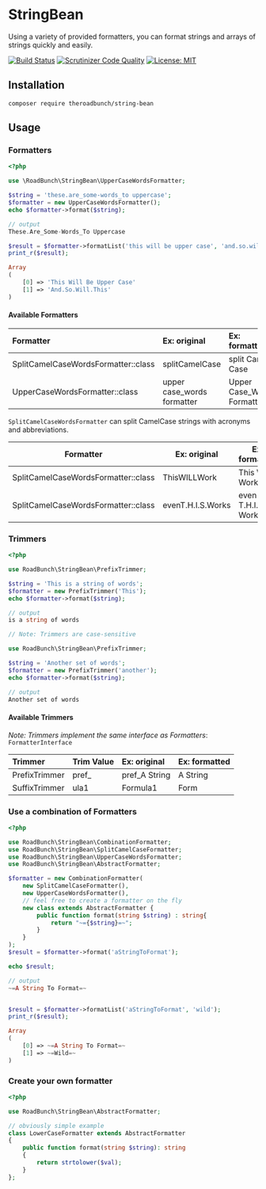 # StringBean
Using a variety of provided formatters, you can format strings and arrays of strings quickly and easily.

[![Build Status](https://scrutinizer-ci.com/g/The-Road-Bunch/string-bean/badges/build.png?b=main)](https://scrutinizer-ci.com/g/The-Road-Bunch/string-bean/build-status/main)
[![Scrutinizer Code Quality](https://scrutinizer-ci.com/g/The-Road-Bunch/string-bean/badges/quality-score.png?b=main)](https://scrutinizer-ci.com/g/The-Road-Bunch/string-bean/?branch=main)
[![License: MIT](https://img.shields.io/badge/License-MIT-2222CC.svg)](https://opensource.org/licenses/MIT)


## Installation
`composer require theroadbunch/string-bean`

## Usage

### Formatters
```php
<?php

use \RoadBunch\StringBean\UpperCaseWordsFormatter;

$string = 'these.are_some-words_to uppercase';
$formatter = new UpperCaseWordsFormatter();
echo $formatter->format($string);

// output
These.Are_Some-Words_To Uppercase

$result = $formatter->formatList('this will be upper case', 'and.so.will.this');
print_r($result);

Array 
(
    [0] => 'This Will Be Upper Case'
    [1] => 'And.So.Will.This'
)
```

#### Available Formatters
| Formatter                           | Ex: original               | Ex: formatted              |
|:------------------------------------|:---------------------------|:---------------------------|
| SplitCamelCaseWordsFormatter::class | splitCamelCase             | split Camel Case           |
| UpperCaseWordsFormatter::class      | upper case_words formatter | Upper Case_Words Formatter |

`SplitCamelCaseWordsFormatter` can split CamelCase strings with acronyms and abbreviations.

| Formatter                           | Ex: original      | Ex: formatted       |
|-------------------------------------|-------------------|---------------------|
| SplitCamelCaseWordsFormatter::class | ThisWILLWork      | This WILL Work      |
| SplitCamelCaseWordsFormatter::class | evenT.H.I.S.Works | even T.H.I.S. Works |


### Trimmers
```php
<?php

use RoadBunch\StringBean\PrefixTrimmer;

$string = 'This is a string of words';
$formatter = new PrefixTrimmer('This');
echo $formatter->format($string);

// output
is a string of words

// Note: Trimmers are case-sensitive

use RoadBunch\StringBean\PrefixTrimmer;

$string = 'Another set of words';
$formatter = new PrefixTrimmer('another');
echo $formatter->format($string);

// output
Another set of words
```

#### Available Trimmers
_Note: Trimmers implement the same interface as Formatters_: `FormatterInterface`  

| Trimmer       |  Trim Value | Ex: original  | Ex: formatted |
|:--------------|:------------|:--------------|:--------------|
| PrefixTrimmer | pref_       | pref_A String | A String      |
| SuffixTrimmer | ula1        | Formula1      | Form          |


### Use a combination of Formatters
```php
<?php

use RoadBunch\StringBean\CombinationFormatter;
use RoadBunch\StringBean\SplitCamelCaseFormatter;
use RoadBunch\StringBean\UpperCaseWordsFormatter;
use RoadBunch\StringBean\AbstractFormatter;

$formatter = new CombinationFormatter(
    new SplitCamelCaseFormatter(),
    new UpperCaseWordsFormatter(),
    // feel free to create a formatter on the fly
    new class extends AbstractFormatter {
        public function format(string $string) : string{
            return "~={$string}=~";
        }
    }
);
$result = $formatter->format('aStringToFormat');

echo $result;

// output
~=A String To Format=~


$result = $formatter->formatList('aStringToFormat', 'wild');
print_r($result);

Array
(
    [0] => ~=A String To Format=~
    [1] => ~=Wild=~
)
```

### Create your own formatter

```php
<?php

use RoadBunch\StringBean\AbstractFormatter;

// obviously simple example
class LowerCaseFormatter extends AbstractFormatter
{
    public function format(string $string): string
    {
        return strtolower($val);
    }
};
```
